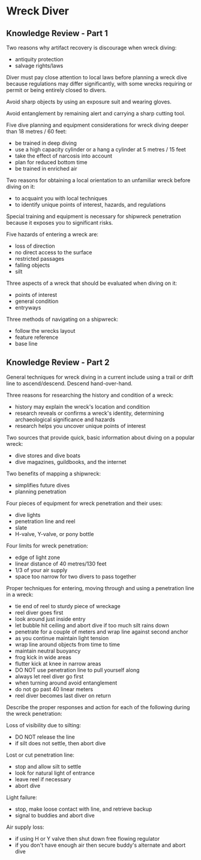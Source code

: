 ---
---

# Wreck Diver

## Knowledge Review - Part 1

Two reasons why artifact recovery is discourage when wreck diving:
- antiquity protection
- salvage rights/laws

Diver must pay close attention to local laws before planning a wreck dive because regulations may differ significantly, with some wrecks requiring or permit or being entirely closed to divers.

Avoid sharp objects by using an exposure suit and wearing gloves.

Avoid entanglement by remaining alert and carrying a sharp cutting tool.

Five dive planning and equipment considerations for wreck diving deeper than 18 metres / 60 feet:
- be trained in deep diving
- use a high capacity cylinder or a hang a cylinder at 5 metres / 15 feet
- take the effect of narcosis into account
- plan for reduced bottom time
- be trained in enriched air

Two reasons for obtaining a local orientation to an unfamiliar wreck before diving on it:
- to acquaint you with local techniques
- to identify unique points of interest, hazards, and regulations

Special training and equipment is necessary for shipwreck penetration because it exposes you to significant risks.

Five hazards of entering a wreck are:
- loss of direction
- no direct access to the surface
- restricted passages
- falling objects
- silt

Three aspects of a wreck that should be evaluated when diving on it:
- points of interest
- general condition
- entryways

Three methods of navigating on a shipwreck:
- follow the wrecks layout
- feature reference
- base line

## Knowledge Review - Part 2

General techniques for wreck diving in a current include using a trail or drift line to ascend/descend. Descend hand-over-hand.

Three reasons for researching the history and condition of a wreck:
- history may explain the wreck's location and condition
- research reveals or confirms a wreck's identity, determining archaeological significance and hazards
- research helps you uncover unique points of interest

Two sources that provide quick, basic information about diving on a popular wreck:
- dive stores and dive boats
- dive magazines, guildbooks, and the internet

Two benefits of mapping a shipwreck:
- simplifies future dives
- planning penetration

Four pieces of equipment for wreck penetration and their uses:
- dive lights
- penetration line and reel
- slate
- H-valve, Y-valve, or pony bottle

Four limits for wreck penetration:
- edge of light zone
- linear distance of 40 metres/130 feet
- 1/3 of your air supply
- space too narrow for two divers to pass together

Proper techniques for entering, moving through and using a penetration line in a wreck:
- tie end of reel to sturdy piece of wreckage
- reel diver goes first
- look around just inside entry
- let bubble hit ceiling and abort dive if too much silt rains down
- penetrate for a couple of meters and wrap line against second anchor
- as you continue maintain light tension
- wrap line around objects from time to time
- maintain neutral buoyancy
- frog kick in wide areas
- flutter kick at knee in narrow areas
- DO NOT use penetration line to pull yourself along
- always let reel diver go first
- when turning around avoid entanglement
- do not go past 40 linear meters
- reel diver becomes last diver on return

Describe the proper responses and action for each of the following during the wreck penetration:

Loss of visibility due to silting:
- DO NOT release the line
- if silt does not settle, then abort dive

Lost or cut penetration line:
- stop and allow silt to settle
- look for natural light of entrance
- leave reel if necessary
- abort dive

Light failure:
- stop, make loose contact with line, and retrieve backup
- signal to buddies and abort dive

Air supply loss:
- if using H or Y valve then shut down free flowing regulator
- if you don't have enough air then secure buddy's alternate and abort dive
